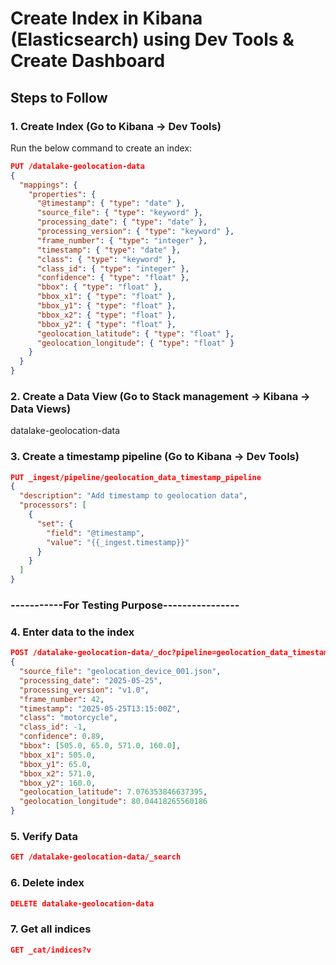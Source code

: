 # Create Index in Kibana (Elasticsearch) using Dev Tools & Create Dashboard

## Steps to Follow

### 1. Create Index (Go to Kibana → Dev Tools)

Run the below command to create an index:

```json
PUT /datalake-geolocation-data
{
  "mappings": {
    "properties": {
      "@timestamp": { "type": "date" },
      "source_file": { "type": "keyword" },
      "processing_date": { "type": "date" },
      "processing_version": { "type": "keyword" },
      "frame_number": { "type": "integer" },
      "timestamp": { "type": "date" },
      "class": { "type": "keyword" },
      "class_id": { "type": "integer" },
      "confidence": { "type": "float" },
      "bbox": { "type": "float" }, 
      "bbox_x1": { "type": "float" },
      "bbox_y1": { "type": "float" },
      "bbox_x2": { "type": "float" },
      "bbox_y2": { "type": "float" },
      "geolocation_latitude": { "type": "float" },
      "geolocation_longitude": { "type": "float" }
    }
  }
}

```
### 2. Create a Data View (Go to Stack management → Kibana → Data Views)
datalake-geolocation-data

### 3. Create a timestamp pipeline (Go to Kibana → Dev Tools)
```json
PUT _ingest/pipeline/geolocation_data_timestamp_pipeline
{
  "description": "Add timestamp to geolocation data",
  "processors": [
    {
      "set": {
        "field": "@timestamp",
        "value": "{{_ingest.timestamp}}"
      }
    }
  ]
}
```



### -----------For Testing Purpose----------------
### 4. Enter data to the index
```json
POST /datalake-geolocation-data/_doc?pipeline=geolocation_data_timestamp_pipeline
{
  "source_file": "geolocation_device_001.json",
  "processing_date": "2025-05-25",
  "processing_version": "v1.0",
  "frame_number": 42,
  "timestamp": "2025-05-25T13:15:00Z",
  "class": "motorcycle",
  "class_id": -1,
  "confidence": 0.89,
  "bbox": [505.0, 65.0, 571.0, 160.0],
  "bbox_x1": 505.0,
  "bbox_y1": 65.0,
  "bbox_x2": 571.0,
  "bbox_y2": 160.0,
  "geolocation_latitude": 7.076353846637395,
  "geolocation_longitude": 80.04418265560186
}
```
### 5. Verify Data
```json
GET /datalake-geolocation-data/_search
```

### 6. Delete index
```json
DELETE datalake-geolocation-data
```

### 7. Get all indices
```json
GET _cat/indices?v
```

